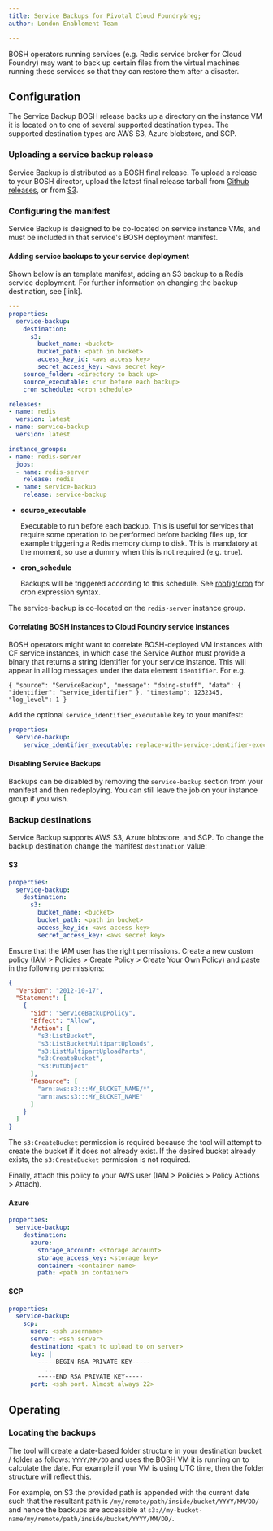 ```yaml
---
title: Service Backups for Pivotal Cloud Foundry&reg;
author: London Enablement Team

---
```


BOSH operators running services (e.g. Redis service broker for Cloud Foundry) may want to back up certain files from the virtual machines running these services so that they can restore them after a disaster.

<a id="configuration"></a>
## Configuration

The Service Backup BOSH release backs up a directory on the instance VM it is located on to one of several supported destination types. The supported destination types are AWS S3, Azure blobstore, and SCP.

<a id="uploading"></a>
### Uploading a service backup release

Service Backup is distributed as a BOSH final release. To upload a release to your BOSH director, upload the latest final release tarball from [Github releases](https://github.com/pivotal-cf-experimental/service-backup-release/releases), or from [S3](https://s3-eu-west-1.amazonaws.com/cf-services-external-builds/service-backup/final/).

<a id="configuring"></a>
### Configuring the manifest

Service Backup is designed to be co-located on service instance VMs, and must be included in that service's BOSH deployment manifest.

<a id="adding-service"></a>
#### Adding service backups to your service deployment

Shown below is an template manifest, adding an S3 backup to a Redis service deployment. For further information on changing the backup destination, see [link].

```yml
---
properties:
  service-backup:
    destination:
      s3:
        bucket_name: <bucket>
        bucket_path: <path in bucket>
        access_key_id: <aws access key>
        secret_access_key: <aws secret key>
    source_folder: <directory to back up>
    source_executable: <run before each backup>
    cron_schedule: <cron schedule>

releases:
- name: redis
  version: latest
- name: service-backup
  version: latest

instance_groups:
- name: redis-server
  jobs:
  - name: redis-server
    release: redis
  - name: service-backup
    release: service-backup
```

- **source_executable**

  Executable to run before each backup. This is useful for services that require some operation to be performed before backing files up, for example triggering a Redis memory dump to disk. This is mandatory at the moment, so use a dummy when this is not required (e.g. `true`).

- **cron_schedule**

  Backups will be triggered according to this schedule. See [robfig/cron](https://godoc.org/github.com/robfig/cron) for cron expression syntax.

The service-backup is co-located on the `redis-server` instance group.

<a id="correlating"></a>
#### Correlating BOSH instances to Cloud Foundry service instances

BOSH operators might want to correlate BOSH-deployed VM instances with CF service instances, in which case the Service Author must provide a binary that returns a string identifier for your service instance. This will appear in all log messages under the data element `identifier`. For e.g.

`{ "source": "ServiceBackup", "message": "doing-stuff", "data": { "identifier": "service_identifier" }, "timestamp": 1232345, "log_level": 1 }`

Add the optional `service_identifier_executable` key to your manifest:

```yml
properties:
  service-backup:
    service_identifier_executable: replace-with-service-identifier-executable #optional
```

<a id="disabling"></a>
#### Disabling Service Backups

Backups can be disabled by removing the `service-backup` section from your manifest and then redeploying. You can still leave the job on your instance group if you wish.

<a id="backup-destinations"></a>
### Backup destinations

Service Backup supports AWS S3, Azure blobstore, and SCP. To change the backup destination change the manifest `destination` value:

<a id="s3"></a>
#### S3

```yml
properties:
  service-backup:
    destination:
      s3:
        bucket_name: <bucket>
        bucket_path: <path in bucket>
        access_key_id: <aws access key>
        secret_access_key: <aws secret key>
```

Ensure that the IAM user has the right permissions. Create a new custom policy (IAM > Policies > Create Policy > Create Your Own Policy) and paste in the following permissions:

```json
{
  "Version": "2012-10-17",
  "Statement": [
    {
      "Sid": "ServiceBackupPolicy",
      "Effect": "Allow",
      "Action": [
        "s3:ListBucket",
        "s3:ListBucketMultipartUploads",
        "s3:ListMultipartUploadParts",
        "s3:CreateBucket",
        "s3:PutObject"
      ],
      "Resource": [
        "arn:aws:s3:::MY_BUCKET_NAME/*",
        "arn:aws:s3:::MY_BUCKET_NAME"
      ]
    }
  ]
}
```

The `s3:CreateBucket` permission is required because the tool will attempt to create the bucket if it does not already exist. If the desired bucket already exists, the `s3:CreateBucket` permission is not required.

Finally, attach this policy to your AWS user (IAM > Policies > Policy Actions > Attach).

<a id="azure"></a>
#### Azure

```yml
properties:
  service-backup:
    destination:
      azure:
        storage_account: <storage account>
        storage_access_key: <storage key>
        container: <container name>
        path: <path in container>
```

<a id="scp"></a>
#### SCP

```yml
properties:
  service-backup:
    scp:
      user: <ssh username>
      server: <ssh server>
      destination: <path to upload to on server>
      key: |
        -----BEGIN RSA PRIVATE KEY-----
          ...
        -----END RSA PRIVATE KEY-----
      port: <ssh port. Almost always 22>
```

<a id="operating"></a>
## Operating

<a id="locating-the-backups"></a>
### Locating the backups

The tool will create a date-based folder structure in your destination bucket / folder as follows: `YYYY/MM/DD` and uses the BOSH VM it is running on to calculate the date. For example if your VM is using UTC time, then the folder structure will reflect this.

For example, on S3 the provided path is appended with the current date such that the resultant path is `/my/remote/path/inside/bucket/YYYY/MM/DD/` and hence the backups are accessible at `s3://my-bucket-name/my/remote/path/inside/bucket/YYYY/MM/DD/`.
